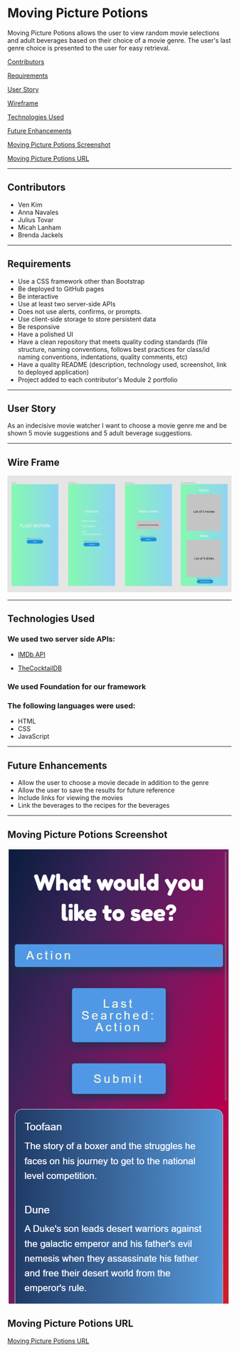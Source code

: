 # Moving Picture Potions
Moving Picture Potions allows the user to view random movie selections and adult beverages based on their choice of a movie genre. The user's last genre choice is presented to the user for easy retrieval.

[Contributors](#contributors)

[Requirements](#requirements)

[User Story](#userStory)

[Wireframe](#wireframe)

[Technologies Used](#techUsed)

[Future Enhancements](#futurePlans)

[Moving Picture Potions Screenshot](#webImage)

[Moving Picture Potions URL](#projectURL)

---

<a id="Contributors"></a>
## Contributors
* Ven Kim
* Anna Navales
* Julius Tovar
* Micah Lanham
* Brenda Jackels

---

<a id="requirements"></a>
## Requirements
* Use a CSS framework other than Bootstrap
* Be deployed to GitHub pages
* Be interactive
* Use at least two server-side APIs
* Does not use alerts, confirms, or prompts.
* Use client-side storage to store persistent data
* Be responsive
* Have a polished UI
* Have a clean repository that meets quality coding standards (file structure, naming conventions, follows best practices for class/id naming conventions, indentations, quality comments, etc)
* Have a quality README (description, technology used, screenshot, link to deployed application)
* Project added to each contributor's Module 2 portfolio

---

<a id="userStory"></a>
## User Story
As an indecisive movie watcher I want to choose a movie genre me and be shown 5 movie suggestions and 5 adult beverage suggestions. 

---

<a id="wireframe"></a>
## Wire Frame

![Moving Picture Potions Wire Frame](./assets/images/MPP-wireframe.png)

--- 

<a id="techUsed"></a>
## Technologies Used
### **We used two server side APIs:**
* [IMDb API](https://english.api.rakuten.net/apidojo/api/imdb8/endpoints/)

* [TheCocktailDB](https://www.thecocktaildb.com/api.php)

### **We used Foundation for our framework**

### **The following languages were used:**
* HTML
* CSS
* JavaScript

--- 

<a id="futurePlans"></a>
## Future Enhancements
* Allow the user to choose a movie decade in addition to the genre
* Allow the user to save the results for future reference
* Include links for viewing the movies
* Link the beverages to the recipes for the beverages

---

<a id="webImage"></a>
## Moving Picture Potions Screenshot

![Moving Picture Potions](./assets/images/MPP-app-screenshot.png)


<a id="projectURL"></a>
## Moving Picture Potions URL
[Moving Picture Potions URL](https://micahlanham.github.io/Moving-picture-potions/)


